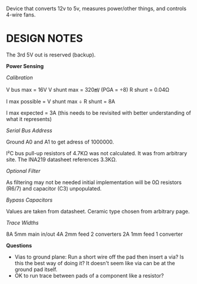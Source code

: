 Device that converts 12v to 5v, measures power/other things, and controls 4-wire fans.

# DESIGN NOTES

The 3rd 5V out is reserved (backup).

**Power Sensing**

_Calibration_

V bus max   = 16V
V shunt max = 320㎷ (PGA = ÷8)
R shunt     = 0.04Ω

I max possible = V shunt max ÷ R shunt = 8A

I max expected = 3A (this needs to be revisited with better understanding of what it represents)

_Serial Bus Address_

Ground A0 and A1 to get adress of 1000000.

I²C bus pull-up resistors of 4.7KΩ was not calculated.  It was from arbitrary site.   The INA219 datasheet references 3.3KΩ.

_Optional Filter_

As filtering may not be needed initial implementation will be 0Ω resistors (R6/7) and capacitor (C3) unpopulated.

_Bypass Capacitors_

Values are taken from datasheet.  Ceramic type chosen from arbitrary page.

_Trace Widths_

8A 5mm main in/out
4A 2mm feed 2 converters
2A 1mm  feed 1 converter

**Questions**

- Vias to ground plane:  Run a short wire off the pad then insert a via?   Is this the best way of doing it?   It doesn't seem like via can be at the ground pad itself.
- OK to run trace between pads of a component like a resistor?